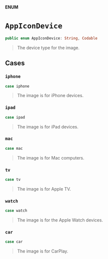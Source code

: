 **ENUM**

# `AppIconDevice`

```swift
public enum AppIconDevice: String, Codable
```

> The device type for the image.

## Cases
### `iphone`

```swift
case iphone
```

> The image is for iPhone devices.

### `ipad`

```swift
case ipad
```

> The image is for iPad devices.

### `mac`

```swift
case mac
```

> The image is for Mac computers.

### `tv`

```swift
case tv
```

> The image is for Apple TV.

### `watch`

```swift
case watch
```

> The image is for the Apple Watch devices.

### `car`

```swift
case car
```

> The image is for CarPlay.
